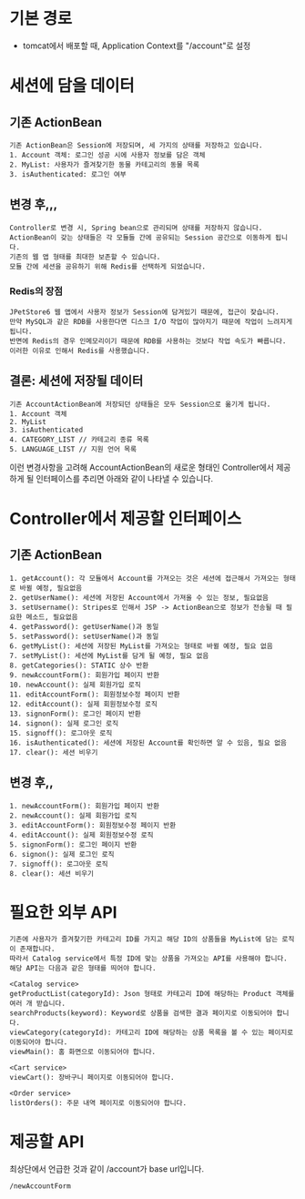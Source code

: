 # 기본 경로
- tomcat에서 배포할 때, Application Context를 "/account"로 설정
# 세션에 담을 데이터
## 기존 ActionBean
```
기존 ActionBean은 Session에 저장되며, 세 가지의 상태를 저장하고 있습니다.
1. Account 객체: 로그인 성공 시에 사용자 정보를 담은 객체
2. MyList: 사용자가 즐겨찾기한 동물 카테고리의 동물 목록
3. isAuthenticated: 로그인 여부
```

## 변경 후,,,
```
Controller로 변경 시, Spring bean으로 관리되며 상태를 저장하지 않습니다.
ActionBean이 갖는 상태들은 각 모듈들 간에 공유되는 Session 공간으로 이동하게 됩니다.
기존의 웹 앱 형태를 최대한 보존할 수 있습니다.
모듈 간에 세션을 공유하기 위해 Redis를 선택하게 되었습니다.
```

### Redis의 장점
```
JPetStore6 웹 앱에서 사용자 정보가 Session에 담겨있기 때문에, 접근이 잦습니다.
만약 MySQL과 같은 RDB를 사용한다면 디스크 I/O 작업이 많아지기 때문에 작업이 느려지게 됩니다.
반면에 Redis의 경우 인메모리이기 때문에 RDB를 사용하는 것보다 작업 속도가 빠릅니다.
이러한 이유로 인해서 Redis를 사용했습니다.
```

## 결론: 세션에 저장될 데이터
```
기존 AccountActionBean에 저장되던 상태들은 모두 Session으로 옮기게 됩니다.
1. Account 객체
2. MyList
3. isAuthenticated
4. CATEGORY_LIST // 카테고리 종류 목록
5. LANGUAGE_LIST // 지원 언어 목록
```
이런 변경사항을 고려해 AccountActionBean의 새로운 형태인 Controller에서 제공하게 될 인터페이스를 추리면 아래와 같이 나타낼 수 있습니다.

# Controller에서 제공할 인터페이스
## 기존 ActionBean
```
1. getAccount(): 각 모듈에서 Account를 가져오는 것은 세션에 접근해서 가져오는 형태로 바뀔 예정, 필요없음
2. getUserName(): 세션에 저장된 Account에서 가져올 수 있는 정보, 필요없음
3. setUsername(): Stripes로 인해서 JSP -> ActionBean으로 정보가 전송될 때 필요한 메소드, 필요없음
4. getPassword(): getUserName()과 동일
5. setPassword(): setUserName()과 동일
6. getMyList(): 세션에 저장된 MyList를 가져오는 형태로 바뀔 예정, 필요 없음
7. setMyList(): 세션에 MyList를 담게 될 예정, 필요 없음
8. getCategories(): STATIC 상수 반환
9. newAccountForm(): 회원가입 페이지 반환
10. newAccount(): 실제 회원가입 로직
11. editAccountForm(): 회원정보수정 페이지 반환
12. editAccount(): 실제 회원정보수정 로직
13. signonForm(): 로그인 페이지 반환
14. signon(): 실제 로그인 로직
15. signoff(): 로그아웃 로직
16. isAuthenticated(): 세션에 저장된 Account를 확인하면 알 수 있음, 필요 없음
17. clear(): 세션 비우기
```

## 변경 후,,
```
1. newAccountForm(): 회원가입 페이지 반환
2. newAccount(): 실제 회원가입 로직
3. editAccountForm(): 회원정보수정 페이지 반환
4. editAccount(): 실제 회원정보수정 로직
5. signonForm(): 로그인 페이지 반환
6. signon(): 실제 로그인 로직
7. signoff(): 로그아웃 로직
8. clear(): 세션 비우기
```

# 필요한 외부 API
```
기존에 사용자가 즐겨찾기한 카테고리 ID를 가지고 해당 ID의 상품들을 MyList에 담는 로직이 존재합니다.
따라서 Catalog service에서 특정 ID에 맞는 상품을 가져오는 API를 사용해야 합니다.
해당 API는 다음과 같은 형태를 띄어야 합니다.

<Catalog service>
getProductList(categoryId): Json 형태로 카테고리 ID에 해당하는 Product 객체를 여러 개 받습니다.
searchProducts(keyword): Keyword로 상품을 검색한 결과 페이지로 이동되어야 합니다.
viewCategory(categoryId): 카테고리 ID에 해당하는 상품 목록을 볼 수 있는 페이지로 이동되어야 합니다.
viewMain(): 홈 화면으로 이동되어야 합니다.

<Cart service>
viewCart(): 장바구니 페이지로 이동되어야 합니다.

<Order service>
listOrders(): 주문 내역 페이지로 이동되어야 합니다.
```

# 제공할 API
최상단에서 언급한 것과 같이 /account가 base url입니다.
```
/newAccountForm
```